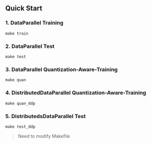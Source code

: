 ## Quick Start 

### 1. DataParallel Training
```
make train
```
### 2. DataParallel Test
```
make test
```
### 3. DataParallel Quantization-Aware-Training
```
make quan
```
### 4. DistributedDataParallel Quantization-Aware-Training
```
make quan_ddp
```
### 5. DistributedsDataParallel Test
```
make test_ddp
```
> Need to modify Makefile
